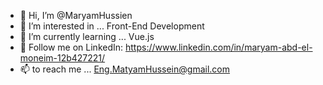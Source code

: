 - 👋 Hi, I’m @MaryamHussien
- 👀 I’m interested in ... Front-End Development 
- 🌱 I’m currently learning ... Vue.js
- 💞️ Follow me on LinkedIn: https://www.linkedin.com/in/maryam-abd-el-moneim-12b427221/
- 📫 to reach me ... Eng.MatyamHussein@gmail.com

<!---
MaryamHussien/MaryamHussien is a ✨ special ✨ repository because its `README.md` (this file) appears on your GitHub profile.
You can click the Preview link to take a look at your changes.
--->
